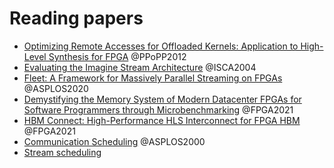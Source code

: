 # Reading papers

- [Optimizing Remote Accesses for Offloaded Kernels: Application to High-Level Synthesis for FPGA](06513573.md) @PPoPP2012
- [Evaluating the Imagine Stream Architecture](1028176.1006734.md) @ISCA2004
- [Fleet: A Framework for Massively Parallel Streaming on FPGAs](3373376.3378495.md) @ASPLOS2020
- [Demystifying the Memory System of Modern Datacenter FPGAs for Software Programmers through Microbenchmarking](c24-fpga2021-ubench.md) @FPGA2021
- [HBM Connect: High-Performance HLS Interconnect for FPGA HBM](fpga21_hbm_connect.md) @FPGA2021
- [Communication Scheduling](378993.379005.md) @ASPLOS2000
- [Stream scheduling](ada419624.md)

